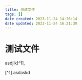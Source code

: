 ```yaml
---
title: 测试文件
tags: []
date created: 2023-11-24 14:26:14
date updated: 2023-11-24 16:21:39
---
```


# 测试文件

asdjlk[^1],

[^1] asdaskd